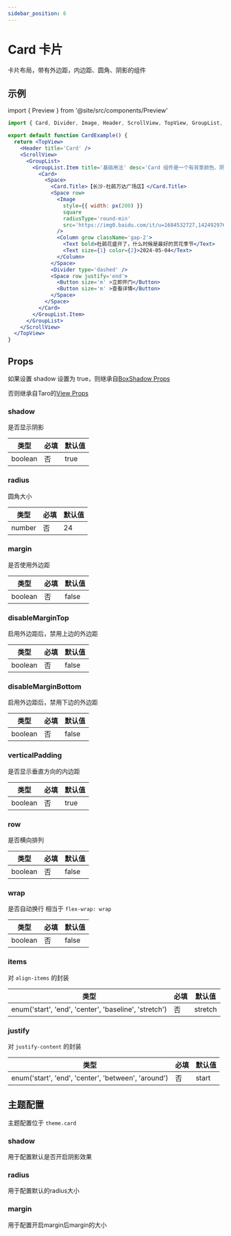 ```yaml
---
sidebar_position: 6
---
```


# Card 卡片

卡片布局，带有外边距，内边距、圆角、阴影的组件

## 示例

import { Preview } from '@site/src/components/Preview'

<Preview name='Card' />

```jsx
import { Card, Divider, Image, Header, ScrollView, TopView, GroupList, Space, Button, px, Column, Text } from '@/duxuiExample'

export default function CardExample() {
  return <TopView>
    <Header title='Card' />
    <ScrollView>
      <GroupList>
        <GroupList.Item title='基础用法' desc='Card 组件是一个有背景颜色、阴影效果、内外边距的容器，其中的内容需要自己编写'>
          <Card>
            <Space>
              <Card.Title>【长沙-杜鹃万达广场店】</Card.Title>
              <Space row>
                <Image
                  style={{ width: px(200) }}
                  square
                  radiusType='round-min'
                  src='https://img0.baidu.com/it/u=1684532727,1424929765&fm=253&app=120&size=w931&n=0&f=JPEG&fmt=auto?sec=1681318800&t=50301360a9bd698d5f29da34ffb5cbb0'
                />
                <Column grow className='gap-2'>
                  <Text bold>杜鹃花盛开了，什么时候是最好的赏花季节</Text>
                  <Text size={1} color={2}>2024-05-04</Text>
                </Column>
              </Space>
              <Divider type='dashed' />
              <Space row justify='end'>
                <Button size='m' >立即开门</Button>
                <Button size='m' >查看详情</Button>
              </Space>
            </Space>
          </Card>
        </GroupList.Item>
      </GroupList>
    </ScrollView>
  </TopView>
}
```

## Props

如果设置 shadow 设置为 true，则继承自[BoxShadow Props](../base/BoxShadow)

否则继承自Taro的[View Props](https://nervjs.github.io/taro-docs/docs/components/viewContainer/view#viewprops)

### shadow

是否显示阴影

| 类型 | 必填 | 默认值 |
| ---- | -------- | ------- |
| boolean | 否 | true |

### radius

圆角大小

| 类型 | 必填 | 默认值 |
| ---- | -------- | ------- |
| number | 否 | 24 |

### margin

是否使用外边距

| 类型 | 必填 | 默认值 |
| ---- | -------- | ------- |
| boolean | 否 | false |

### disableMarginTop

启用外边距后，禁用上边的外边距

| 类型 | 必填 | 默认值 |
| ---- | -------- | ------- |
| boolean | 否 | false |

### disableMarginBottom

启用外边距后，禁用下边的外边距

| 类型 | 必填 | 默认值 |
| ---- | -------- | ------- |
| boolean | 否 | false |

### verticalPadding

是否显示垂直方向的内边距

| 类型 | 必填 | 默认值 |
| ---- | -------- | ------- |
| boolean | 否 | true |

### row

是否横向排列

| 类型 | 必填 | 默认值 |
| ---- | -------- | ------- |
| boolean | 否 | false |

### wrap

是否自动换行 相当于 `flex-wrap: wrap`

| 类型 | 必填 | 默认值 |
| ---- | -------- | ------- |
| boolean | 否 | false |

### items

对 `align-items` 的封装

| 类型 | 必填 | 默认值 |
| ---- | -------- | ------- |
| enum('start', 'end', 'center', 'baseline', 'stretch') | 否 | stretch |

### justify

对 `justify-content` 的封装

| 类型 | 必填 | 默认值 |
| ---- | -------- | ------- |
| enum('start', 'end', 'center', 'between', 'around') | 否 | start |

## 主题配置

主题配置位于 `theme.card`

### shadow

用于配置默认是否开启阴影效果

### radius

用于配置默认的radius大小

### margin

用于配置开启margin后margin的大小